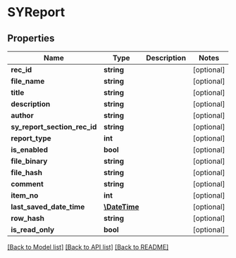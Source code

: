 # SYReport

## Properties
Name | Type | Description | Notes
------------ | ------------- | ------------- | -------------
**rec_id** | **string** |  | [optional] 
**file_name** | **string** |  | [optional] 
**title** | **string** |  | [optional] 
**description** | **string** |  | [optional] 
**author** | **string** |  | [optional] 
**sy_report_section_rec_id** | **string** |  | [optional] 
**report_type** | **int** |  | [optional] 
**is_enabled** | **bool** |  | [optional] 
**file_binary** | **string** |  | [optional] 
**file_hash** | **string** |  | [optional] 
**comment** | **string** |  | [optional] 
**item_no** | **int** |  | [optional] 
**last_saved_date_time** | [**\DateTime**](\DateTime.md) |  | [optional] 
**row_hash** | **string** |  | [optional] 
**is_read_only** | **bool** |  | [optional] 

[[Back to Model list]](../README.md#documentation-for-models) [[Back to API list]](../README.md#documentation-for-api-endpoints) [[Back to README]](../README.md)


